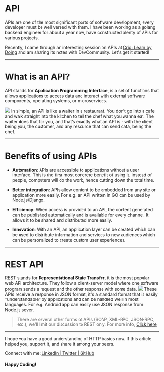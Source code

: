 # API

APIs are one of the most significant parts of software development, every developer must be well versed with them. I have been working as a golang backend engineer for about a year now, have constructed plenty of APIs for various projects.

Recently, I came through an interesting session on APIs at <a href="https://www.crio.do/">Crio: Learn by Doing</a> and am sharing its notes with DevCommunity. Let's get it started!

<hr>

# What is an API?

API stands for **Application Programming Interface**, is a set of functions that allows applications to access data and interact with external software components, operating systems, or microservices.

<img src="https://user-images.githubusercontent.com/26124625/104198884-ca1bcf80-544c-11eb-94d1-22548426ad4d.png"></img>
In simple, an API is like a waiter in a restaurant. You don’t go into a cafe and walk straight into the kitchen to tell the chef what you wanna eat. The waiter does that for you, and that’s exactly what an API is - with the client being you, the customer, and any resource that can send data, being the chef.

<hr>

# Benefits of using APIs

- **Automation**: APIs are accessible to applications without a user interface. This is the first most concrete benefit of using it. Instead of people, computers will do the work, hence cutting down the total time.

- **Better integration**: APIs allow content to be embedded from any site or application more easily. For e.g. an API written in GO can be used by Node.js/Django.

- **Efficiency**: When access is provided to an API, the content generated can be published automatically and is available for every channel. It allows it to be shared and distributed more easily.

- **Innovation**: With an API, an application layer can be created which can be used to distribute information and services to new audiences which can be personalized to create custom user experiences.

<hr>

# REST API

REST stands for **Representational State Transfer**, it is the most popular web API architecture. They follow a client-server model where one software program sends a request and the other response with some data.
<img src="https://user-images.githubusercontent.com/26124625/104197485-16fea680-544b-11eb-8aaa-d2bd74bf207a.png"> </img>
These APIs receive a response in JSON format, it's a standard format that is easily "understandable" by applications and can be handled well in most languages. For e.g. Android app can easily use JSON response from Node.js sever.

> There are several other forms of APIs (SOAP, XML-RPC, JSON-RPC, etc.), we'll limit our discussion to REST only. For more info, <a href="https://stoplight.io/api-types/"> Click here</a>

<hr>
I hope you have a good understanding of HTTP basics now. If this article helped you, support it, and share it among your peers.

Connect with me: <a href="https://linkedin.com/in/anubhavitis"> LinkedIn </a>|<a href="https://twitter.com/anubhavitis"> Twitter </a>|<a href="https://github.com/anubhavitis"> GitHub </a>

#### Happy Coding!